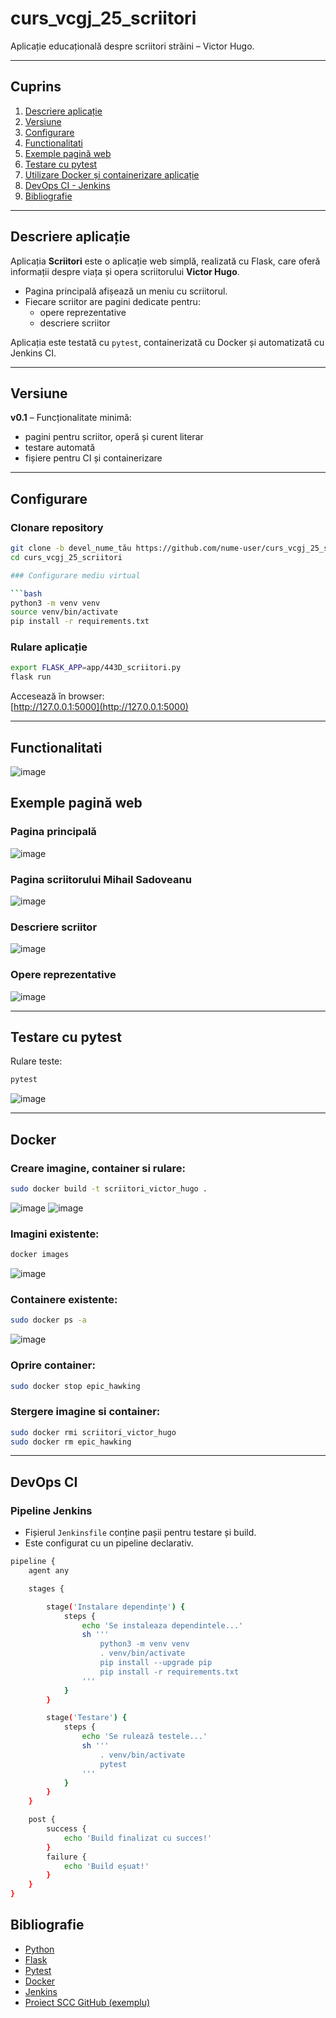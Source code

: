 # curs_vcgj_25_scriitori

Aplicație educațională despre scriitori străini – Victor Hugo.

---

## Cuprins

1. [Descriere aplicație](#descriere-aplicație)  
2. [Versiune](#versiune)  
3. [Configurare](#configurare)
4. [Functionalitati](#functionalitati)
5. [Exemple pagină web](#exemple-pagină-web)  
6. [Testare cu pytest](#testare-cu-pytest)  
7. [Utilizare Docker și containerizare aplicație](#docker)  
8. [DevOps CI - Jenkins](#devops-ci)  
9. [Bibliografie](#bibliografie)  

---

## Descriere aplicație

Aplicația **Scriitori** este o aplicație web simplă, realizată cu Flask, care oferă informații despre viața și opera scriitorului **Victor Hugo**.

- Pagina principală afișează un meniu cu scriitorul.
- Fiecare scriitor are pagini dedicate pentru:
  - opere reprezentative
  - descriere scriitor

Aplicația este testată cu `pytest`, containerizată cu Docker și automatizată cu Jenkins CI.

---

## Versiune

**v0.1** – Funcționalitate minimă:  
- pagini pentru scriitor, operă și curent literar  
- testare automată  
- fișiere pentru CI și containerizare  

---

## Configurare

### Clonare repository

```bash
git clone -b devel_nume_tău https://github.com/nume-user/curs_vcgj_25_scriitori.git
cd curs_vcgj_25_scriitori

### Configurare mediu virtual

```bash
python3 -m venv venv
source venv/bin/activate
pip install -r requirements.txt
```

### Rulare aplicație

```bash
export FLASK_APP=app/443D_scriitori.py
flask run
```


Accesează în browser:  
[http://127.0.0.1:5000](http://127.0.0.1:5000)


---

## Functionalitati
![image](https://github.com/user-attachments/assets/bc731760-e876-43e4-a2d7-db5bd773f28f)


## Exemple pagină web

### Pagina principală  
![image](https://github.com/user-attachments/assets/ad23729a-66f3-4efe-b3b8-fcaf0c015483)

### Pagina scriitorului Mihail Sadoveanu  
![image](https://github.com/user-attachments/assets/41ec16f1-1ebd-4236-84e2-28d1b91074ba)

### Descriere scriitor  
![image](https://github.com/user-attachments/assets/94e8dbda-d2a9-4be0-9697-16bdc5a6cda8)


### Opere reprezentative  
![image](https://github.com/user-attachments/assets/c0ecd69a-847a-461e-9b06-8ece0f33375b)

---

## Testare cu pytest

Rulare teste:

```bash
pytest
```
![image](https://github.com/user-attachments/assets/02667f44-129e-4466-8a13-1d9415b97241)


---


## Docker

### Creare imagine, container si rulare:

```bash
sudo docker build -t scriitori_victor_hugo .
```

![image](https://github.com/user-attachments/assets/2bfcddd4-2d23-42cc-ace6-e1046794d078)
![image](https://github.com/user-attachments/assets/d753b975-6de8-47ab-97d9-a62ee559c549)

### Imagini existente:

```bash
docker images
```
![image](https://github.com/user-attachments/assets/a69fe114-e508-4a9e-a4f0-1a29c440b239)

### Containere existente:

```bash
sudo docker ps -a
```
![image](https://github.com/user-attachments/assets/410a5ead-2d84-41d8-953c-62baef1651e7)

### Oprire container:

```bash
sudo docker stop epic_hawking
```
### Stergere imagine si container:

```bash
sudo docker rmi scriitori_victor_hugo
sudo docker rm epic_hawking
```


---

## DevOps CI

### Pipeline Jenkins
- Fișierul `Jenkinsfile` conține pașii pentru testare și build.
- Este configurat cu un pipeline declarativ.

```bash
pipeline {
    agent any

    stages {

        stage('Instalare dependințe') {
            steps {
                echo 'Se instaleaza dependintele...'
                sh '''
                    python3 -m venv venv
                    . venv/bin/activate
                    pip install --upgrade pip
                    pip install -r requirements.txt
                '''
            }
        }

        stage('Testare') {
            steps {
                echo 'Se rulează testele...'
                sh '''
                    . venv/bin/activate
                    pytest
                '''
            }
        }
    }

    post {
        success {
            echo 'Build finalizat cu succes!'
        }
        failure {
            echo 'Build eșuat!'
        }
    }
}
```

## Bibliografie

- [Python](https://docs.python.org/)
- [Flask](https://flask.palletsprojects.com/)
- [Pytest](https://docs.pytest.org/)
- [Docker](https://www.docker.com/)
- [Jenkins](https://www.jenkins.io/)
- [Proiect SCC GitHub (exemplu)](https://github.com/crchende/sysinfo)
